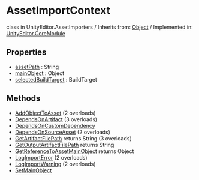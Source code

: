 # AssetImportContext
class in UnityEditor.AssetImporters
 / Inherits from: <a href="https://docs.unity3d.com/6000.0/Documentation/ScriptReference/Object.html">Object</a> / Implemented in: <a href="https://docs.unity3d.com/6000.0/Documentation/ScriptReference/UnityEditor.CoreModule.html">UnityEditor.CoreModule</a>

## Properties
- <a href="https://docs.unity3d.com/6000.0/Documentation/ScriptReference/AssetImportContext-assetPath.html">assetPath</a> : String
- <a href="https://docs.unity3d.com/6000.0/Documentation/ScriptReference/AssetImportContext-mainObject.html">mainObject</a> : Object
- <a href="https://docs.unity3d.com/6000.0/Documentation/ScriptReference/AssetImportContext-selectedBuildTarget.html">selectedBuildTarget</a> : BuildTarget

## Methods
- <a href="https://docs.unity3d.com/6000.0/Documentation/ScriptReference/AssetImportContext.AddObjectToAsset.html">AddObjectToAsset</a> (2 overloads)
- <a href="https://docs.unity3d.com/6000.0/Documentation/ScriptReference/AssetImportContext.DependsOnArtifact.html">DependsOnArtifact</a> (3 overloads)
- <a href="https://docs.unity3d.com/6000.0/Documentation/ScriptReference/AssetImportContext.DependsOnCustomDependency.html">DependsOnCustomDependency</a>
- <a href="https://docs.unity3d.com/6000.0/Documentation/ScriptReference/AssetImportContext.DependsOnSourceAsset.html">DependsOnSourceAsset</a> (2 overloads)
- <a href="https://docs.unity3d.com/6000.0/Documentation/ScriptReference/AssetImportContext.GetArtifactFilePath.html">GetArtifactFilePath</a> returns String (3 overloads)
- <a href="https://docs.unity3d.com/6000.0/Documentation/ScriptReference/AssetImportContext.GetOutputArtifactFilePath.html">GetOutputArtifactFilePath</a> returns String
- <a href="https://docs.unity3d.com/6000.0/Documentation/ScriptReference/AssetImportContext.GetReferenceToAssetMainObject.html">GetReferenceToAssetMainObject</a> returns Object
- <a href="https://docs.unity3d.com/6000.0/Documentation/ScriptReference/AssetImportContext.LogImportError.html">LogImportError</a> (2 overloads)
- <a href="https://docs.unity3d.com/6000.0/Documentation/ScriptReference/AssetImportContext.LogImportWarning.html">LogImportWarning</a> (2 overloads)
- <a href="https://docs.unity3d.com/6000.0/Documentation/ScriptReference/AssetImportContext.SetMainObject.html">SetMainObject</a>
